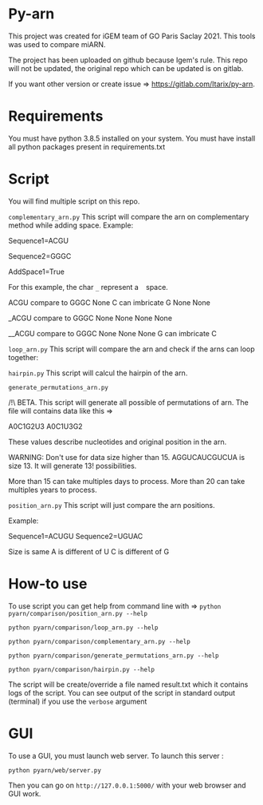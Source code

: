 # Py-arn

This project was created for iGEM team of GO Paris Saclay 2021.
This tools was used to compare miARN.

The project has been uploaded on github because Igem's rule. 
This repo will not be updated, the original repo which can be updated is on gitlab. 

If you want other version or create issue => https://gitlab.com/Itarix/py-arn.


# Requirements

You must have python 3.8.5 installed on your system.
You must have install all python packages present in requirements.txt

# Script

You will find multiple script on this repo.

`complementary_arn.py`
This script will compare the arn on complementary method while adding space. Example:

Sequence1=ACGU

Sequence2=GGGC

AddSpace1=True

For this example, the char `_` represent a ` ` space.

ACGU compare to GGGC None C can imbricate G None None

_ACGU compare to GGGC None None None None

__ACGU compare to GGGC None None None G can imbricate C

`loop_arn.py`
This script will compare the arn and check if the arns can loop together:

`hairpin.py`
This script will calcul the hairpin of the arn.

`generate_permutations_arn.py`

/!\ BETA.
This script will generate all possible of permutations of arn. The file will contains data like this =>

A0C1G2U3 A0C1U3G2

These values describe nucleotides and original position in the arn.

WARNING: Don't use for data size higher than 15.
AGGUCAUCGUCUA is size 13. It will generate 13! possibilities.

More than 15 can take multiples days to process.
More than 20 can take multiples years to process.

`position_arn.py`
This script will just compare the arn positions.

Example:

Sequence1=ACUGU Sequence2=UGUAC

Size is same A is different of U C is different of G

# How-to use

To use script you can get help from command line with =>
`python pyarn/comparison/position_arn.py --help`

`python pyarn/comparison/loop_arn.py --help`

`python pyarn/comparison/complementary_arn.py --help`

`python pyarn/comparison/generate_permutations_arn.py --help`

`python pyarn/comparison/hairpin.py --help`

The script will be create/override a file named result.txt which it contains logs of the script. You can see output of
the script in standard output (terminal) if you use the `verbose` argument

# GUI

To use a GUI, you must launch web server.
To launch this server :

`python pyarn/web/server.py`

Then you can go on `http://127.0.0.1:5000/` with your web browser and GUI work.
